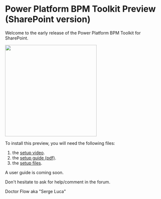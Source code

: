 # Power Platform BPM Toolkit Preview (SharePoint version)

Welcome to the early release of the Power Platform BPM Toolkit for SharePoint.  

<img src="https://github.com/sergeluca/Power-Platform-BPM-Toolkit/blob/main/BPM%20Toolkit%20Setup.jpg" width="300" height="300">
  
To install this preview, you will need the following files:  

1. the [setup video](https://www.youtube.com/watch?v=fwlPDj7IEpE&feature=youtu.be).
2. the [setup guide (pdf)](https://github.com/sergeluca/Power-Platform-BPM-Toolkit/blob/main/BPM%20Toolkit%20setup%20guide.pdf).
3. the [setup files](https://github.com/sergeluca/Power-Platform-BPM-Toolkit/blob/main/BPM%20Toolkit%20Setup_2020-12-24.zip).


A user guide is coming soon. 

Don't hesitate to ask for help/comment in the forum.

Doctor Flow aka "Serge Luca"
